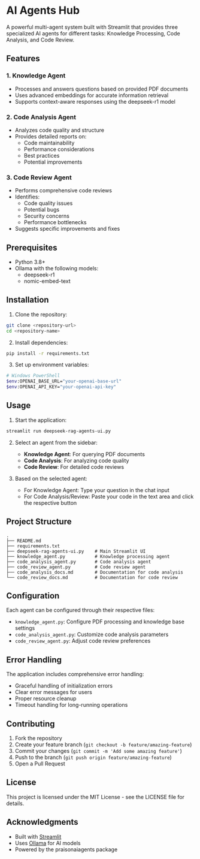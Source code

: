 # AI Agents Hub

A powerful multi-agent system built with Streamlit that provides three specialized AI agents for different tasks: Knowledge Processing, Code Analysis, and Code Review.

## Features

### 1. Knowledge Agent
- Processes and answers questions based on provided PDF documents
- Uses advanced embeddings for accurate information retrieval
- Supports context-aware responses using the deepseek-r1 model

### 2. Code Analysis Agent
- Analyzes code quality and structure
- Provides detailed reports on:
  - Code maintainability
  - Performance considerations
  - Best practices
  - Potential improvements

### 3. Code Review Agent
- Performs comprehensive code reviews
- Identifies:
  - Code quality issues
  - Potential bugs
  - Security concerns
  - Performance bottlenecks
- Suggests specific improvements and fixes

## Prerequisites

- Python 3.8+
- Ollama with the following models:
  - deepseek-r1
  - nomic-embed-text

## Installation

1. Clone the repository:
```bash
git clone <repository-url>
cd <repository-name>
```

2. Install dependencies:
```bash
pip install -r requirements.txt
```

3. Set up environment variables:
```bash
# Windows PowerShell
$env:OPENAI_BASE_URL="your-openai-base-url"
$env:OPENAI_API_KEY="your-openai-api-key"
```

## Usage

1. Start the application:
```bash
streamlit run deepseek-rag-agents-ui.py
```

2. Select an agent from the sidebar:
   - **Knowledge Agent**: For querying PDF documents
   - **Code Analysis**: For analyzing code quality
   - **Code Review**: For detailed code reviews

3. Based on the selected agent:
   - For Knowledge Agent: Type your question in the chat input
   - For Code Analysis/Review: Paste your code in the text area and click the respective button

## Project Structure

```
.
├── README.md
├── requirements.txt
├── deepseek-rag-agents-ui.py    # Main Streamlit UI
├── knowledge_agent.py           # Knowledge processing agent
├── code_analysis_agent.py       # Code analysis agent
├── code_review_agent.py         # Code review agent
├── code_analysis_docs.md        # Documentation for code analysis
└── code_review_docs.md          # Documentation for code review
```

## Configuration

Each agent can be configured through their respective files:

- `knowledge_agent.py`: Configure PDF processing and knowledge base settings
- `code_analysis_agent.py`: Customize code analysis parameters
- `code_review_agent.py`: Adjust code review preferences

## Error Handling

The application includes comprehensive error handling:
- Graceful handling of initialization errors
- Clear error messages for users
- Proper resource cleanup
- Timeout handling for long-running operations

## Contributing

1. Fork the repository
2. Create your feature branch (`git checkout -b feature/amazing-feature`)
3. Commit your changes (`git commit -m 'Add some amazing feature'`)
4. Push to the branch (`git push origin feature/amazing-feature`)
5. Open a Pull Request

## License

This project is licensed under the MIT License - see the LICENSE file for details.

## Acknowledgments

- Built with [Streamlit](https://streamlit.io/)
- Uses [Ollama](https://ollama.ai/) for AI models
- Powered by the praisonaiagents package
